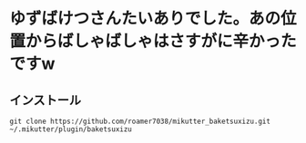 # ゆずばけつさんたいありでした。あの位置からばしゃばしゃはさすがに辛かったですw
## インストール
```
git clone https://github.com/roamer7038/mikutter_baketsuxizu.git ~/.mikutter/plugin/baketsuxizu
```
